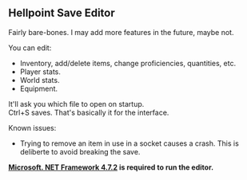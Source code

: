 Hellpoint Save Editor
---

Fairly bare-bones. I may add more features in the future, maybe not.

You can edit:
- Inventory, add/delete items, change proficiencies, quantities, etc.
- Player stats.
- World stats.
- Equipment.

It'll ask you which file to open on startup.<br>
Ctrl+S saves.
That's basically it for the interface.

Known issues:
- Trying to remove an item in use in a socket causes a crash. This is deliberte to avoid breaking the save.


**[Microsoft. NET Framework 4.7.2](https://dotnet.microsoft.com/download/dotnet-framework/net472) is required to run the editor.** 